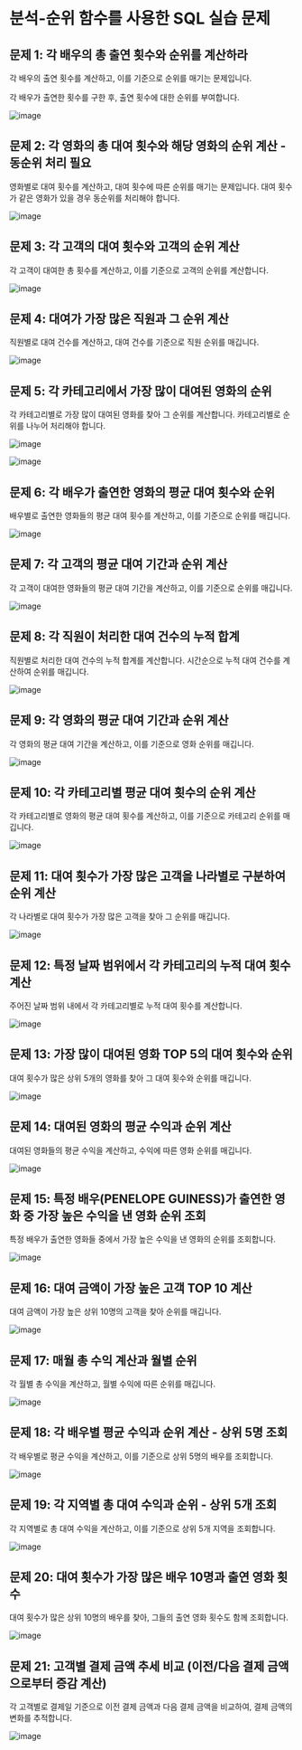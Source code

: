 # 분석-순위 함수를 사용한 SQL 실습 문제

## 문제 1: 각 배우의 총 출연 횟수와 순위를 계산하라
각 배우의 출연 횟수를 계산하고, 이를 기준으로 순위를 매기는 문제입니다.

각 배우가 출연한 횟수를 구한 후, 출연 횟수에 대한 순위를 부여합니다.

![image](https://github.com/user-attachments/assets/4c57a5da-6584-46c5-b612-de477fb0d500)

## 문제 2: 각 영화의 총 대여 횟수와 해당 영화의 순위 계산 - 동순위 처리 필요
영화별로 대여 횟수를 계산하고, 대여 횟수에 따른 순위를 매기는 문제입니다. 대여 횟수가 같은 영화가 있을 경우 동순위를 처리해야 합니다.

![image](https://github.com/user-attachments/assets/3b524e76-e8b1-4ff7-a96a-f2143a1f90e3)


## 문제 3: 각 고객의 대여 횟수와 고객의 순위 계산
각 고객이 대여한 총 횟수를 계산하고, 이를 기준으로 고객의 순위를 계산합니다.

![image](https://github.com/user-attachments/assets/4ca956f4-5b21-475b-aaa4-44f8becd5e22)


## 문제 4: 대여가 가장 많은 직원과 그 순위 계산
직원별로 대여 건수를 계산하고, 대여 건수를 기준으로 직원 순위를 매깁니다.

![image](https://github.com/user-attachments/assets/bcdd8201-a2a8-4a5e-a807-7fd09b5b8653)


## 문제 5: 각 카테고리에서 가장 많이 대여된 영화의 순위
각 카테고리별로 가장 많이 대여된 영화를 찾아 그 순위를 계산합니다. 카테고리별로 순위를 나누어 처리해야 합니다.

![image](https://github.com/user-attachments/assets/c61b9156-bf0e-4975-abee-5ec9bedccc7a)

![image](https://github.com/user-attachments/assets/88807a60-8323-4ab6-be0a-8b84af52d998)

## 문제 6: 각 배우가 출연한 영화의 평균 대여 횟수와 순위
배우별로 출연한 영화들의 평균 대여 횟수를 계산하고, 이를 기준으로 순위를 매깁니다.

![image](https://github.com/user-attachments/assets/7cdace4d-d968-4d7f-b1e5-b5ad35d7f697)


## 문제 7: 각 고객의 평균 대여 기간과 순위 계산
각 고객이 대여한 영화들의 평균 대여 기간을 계산하고, 이를 기준으로 순위를 매깁니다.

![image](https://github.com/user-attachments/assets/79945e1c-700c-4749-9b6c-63a298221f94)


## 문제 8: 각 직원이 처리한 대여 건수의 누적 합계
직원별로 처리한 대여 건수의 누적 합계를 계산합니다. 시간순으로 누적 대여 건수를 계산하여 순위를 매깁니다.

![image](https://github.com/user-attachments/assets/50a16e4b-8b8e-42d5-afae-23dbf545c93e)


## 문제 9: 각 영화의 평균 대여 기간과 순위 계산
각 영화의 평균 대여 기간을 계산하고, 이를 기준으로 영화 순위를 매깁니다.

![image](https://github.com/user-attachments/assets/158d437a-69c6-4fd7-9cb4-95234d3a7159)


## 문제 10: 각 카테고리별 평균 대여 횟수의 순위 계산
각 카테고리별로 영화의 평균 대여 횟수를 계산하고, 이를 기준으로 카테고리 순위를 매깁니다.

![image](https://github.com/user-attachments/assets/03e24ec7-30d9-4e7c-842c-11c30882be5e)


## 문제 11: 대여 횟수가 가장 많은 고객을 나라별로 구분하여 순위 계산
각 나라별로 대여 횟수가 가장 많은 고객을 찾아 그 순위를 매깁니다.

![image](https://github.com/user-attachments/assets/080c3a89-13fa-4808-8ce6-f8230d2d87b2)


## 문제 12: 특정 날짜 범위에서 각 카테고리의 누적 대여 횟수 계산
주어진 날짜 범위 내에서 각 카테고리별로 누적 대여 횟수를 계산합니다.

![image](https://github.com/user-attachments/assets/76b91efe-c8b2-4648-9b7e-3e10ed197155)


## 문제 13: 가장 많이 대여된 영화 TOP 5의 대여 횟수와 순위
대여 횟수가 많은 상위 5개의 영화를 찾아 그 대여 횟수와 순위를 매깁니다.

![image](https://github.com/user-attachments/assets/afafd18d-a400-4470-8544-2bae9bc169ff)


## 문제 14: 대여된 영화의 평균 수익과 순위 계산
대여된 영화들의 평균 수익을 계산하고, 수익에 따른 영화 순위를 매깁니다.

![image](https://github.com/user-attachments/assets/407e5c5b-de2b-4ee9-9f7a-58c49c839d32)


## 문제 15: 특정 배우(PENELOPE GUINESS)가 출연한 영화 중 가장 높은 수익을 낸 영화 순위 조회
특정 배우가 출연한 영화들 중에서 가장 높은 수익을 낸 영화의 순위를 조회합니다.

![image](https://github.com/user-attachments/assets/4a20cb24-dcd2-4582-b6c3-e68112ca5342)


## 문제 16: 대여 금액이 가장 높은 고객 TOP 10 계산
대여 금액이 가장 높은 상위 10명의 고객을 찾아 순위를 매깁니다.

![image](https://github.com/user-attachments/assets/f6b003d8-51b6-4a93-b2d6-c094a20d6c49)


## 문제 17: 매월 총 수익 계산과 월별 순위
각 월별 총 수익을 계산하고, 월별 수익에 따른 순위를 매깁니다.

![image](https://github.com/user-attachments/assets/d1e64936-f6ea-40d5-b95c-e2ce3892396b)


## 문제 18: 각 배우별 평균 수익과 순위 계산 - 상위 5명 조회
각 배우별로 평균 수익을 계산하고, 이를 기준으로 상위 5명의 배우를 조회합니다.

![image](https://github.com/user-attachments/assets/4b11a667-8d17-4a05-9385-16839102055b)


## 문제 19: 각 지역별 총 대여 수익과 순위 - 상위 5개 조회
각 지역별로 총 대여 수익을 계산하고, 이를 기준으로 상위 5개 지역을 조회합니다.

![image](https://github.com/user-attachments/assets/80f0c6bd-6c7e-4eeb-aa4c-9f434f3236f2)


## 문제 20: 대여 횟수가 가장 많은 배우 10명과 출연 영화 횟수
대여 횟수가 많은 상위 10명의 배우를 찾아, 그들의 출연 영화 횟수도 함께 조회합니다.

![image](https://github.com/user-attachments/assets/da9081c1-75e0-4f81-b707-73a94161820c)


## 문제 21: 고객별 결제 금액 추세 비교 (이전/다음 결제 금액으로부터 증감 계산)
각 고객별로 결제일 기준으로 이전 결제 금액과 다음 결제 금액을 비교하여, 결제 금액의 변화를 추적합니다.

![image](https://github.com/user-attachments/assets/8e62daad-97d8-4de5-b845-8250b50870ca)

